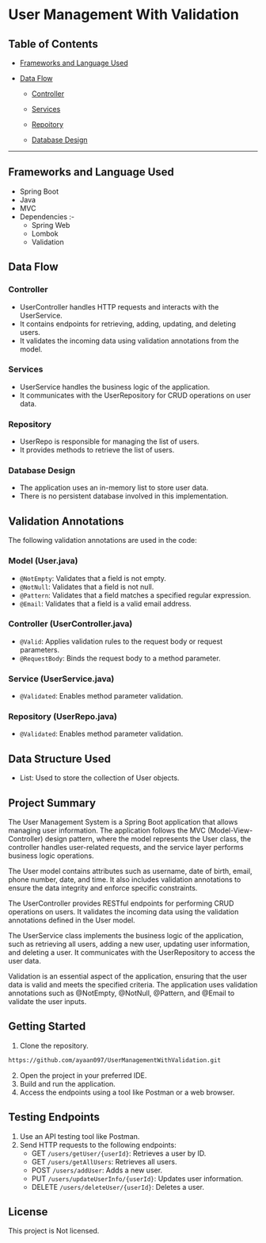 # User Management With Validation

## Table of Contents
- [Frameworks and Language Used](#frameworks-and-language-used)

- [Data Flow](#data-flow)

  - [Controller](#controller)

  - [Services](#services)
  - [Repoitory](#repository)
  - [Database Design](#database-design)

___

## Frameworks and Language Used
- Spring Boot
- Java
- MVC
- Dependencies :- 
  - Spring Web
  - Lombok
  - Validation

## Data Flow

### Controller
- UserController handles HTTP requests and interacts with the UserService.
- It contains endpoints for retrieving, adding, updating, and deleting users.
- It validates the incoming data using validation annotations from the model.

### Services
- UserService handles the business logic of the application.
- It communicates with the UserRepository for CRUD operations on user data.

### Repository
- UserRepo is responsible for managing the list of users.
- It provides methods to retrieve the list of users.

### Database Design
- The application uses an in-memory list to store user data.
- There is no persistent database involved in this implementation.

## Validation Annotations

The following validation annotations are used in the code:

### Model (User.java)

- `@NotEmpty`: Validates that a field is not empty.
- `@NotNull`: Validates that a field is not null.
- `@Pattern`: Validates that a field matches a specified regular expression.
- `@Email`: Validates that a field is a valid email address.

### Controller (UserController.java)

- `@Valid`: Applies validation rules to the request body or request parameters.
- `@RequestBody`: Binds the request body to a method parameter.

### Service (UserService.java)

- `@Validated`: Enables method parameter validation.

### Repository (UserRepo.java)

- `@Validated`: Enables method parameter validation.

## Data Structure Used
- List: Used to store the collection of User objects.

## Project Summary
The User Management System is a Spring Boot application that allows managing user information. The application follows the MVC (Model-View-Controller) design pattern, where the model represents the User class, the controller handles user-related requests, and the service layer performs business logic operations.

The User model contains attributes such as username, date of birth, email, phone number, date, and time. It also includes validation annotations to ensure the data integrity and enforce specific constraints.

The UserController provides RESTful endpoints for performing CRUD operations on users. It validates the incoming data using the validation annotations defined in the User model.

The UserService class implements the business logic of the application, such as retrieving all users, adding a new user, updating user information, and deleting a user. It communicates with the UserRepository to access the user data.

Validation is an essential aspect of the application, ensuring that the user data is valid and meets the specified criteria. The application uses validation annotations such as @NotEmpty, @NotNull, @Pattern, and @Email to validate the user inputs.

## Getting Started
1. Clone the repository. 
```bash
https://github.com/ayaan097/UserManagementWithValidation.git
```
2. Open the project in your preferred IDE.
3. Build and run the application.
4. Access the endpoints using a tool like Postman or a web browser.

## Testing Endpoints
1. Use an API testing tool like Postman.
2. Send HTTP requests to the following endpoints:
   - GET `/users/getUser/{userId}`: Retrieves a user by ID.
   - GET `/users/getAllUsers`: Retrieves all users.
   - POST `/users/addUser`: Adds a new user.
   - PUT `/users/updateUserInfo/{userId}`: Updates user information.
   - DELETE `/users/deleteUser/{userId}`: Deletes a user.

## License
This project is Not licensed.
